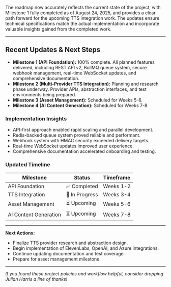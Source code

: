 The roadmap now accurately reflects the current state of the project, with Milestone 1 fully completed as of August 24, 2025, and provides a clear path forward for the upcoming TTS integration work. The updates ensure technical specifications match the actual implementation and incorporate valuable insights gained from the completed work.

---

## Recent Updates & Next Steps

- **Milestone 1 (API Foundation):** 100% complete. All planned features delivered, including REST API v2, BullMQ queue system, secure webhook management, real-time WebSocket updates, and comprehensive documentation.
- **Milestone 2 (Multi-Provider TTS Integration):** Planning and research phase underway. Provider APIs, abstraction interfaces, and test environments being prepared.
- **Milestone 3 (Asset Management):** Scheduled for Weeks 5-6.
- **Milestone 4 (AI Content Generation):** Scheduled for Weeks 7-8.

### Implementation Insights

- API-first approach enabled rapid scaling and parallel development.
- Redis-backed queue system proved reliable and performant.
- Webhook system with HMAC security exceeded delivery targets.
- Real-time WebSocket updates improved user experience.
- Comprehensive documentation accelerated onboarding and testing.

### Updated Timeline

| Milestone                | Status         | Timeframe         |
|--------------------------|---------------|-------------------|
| API Foundation           | ✅ Completed   | Weeks 1-2         |
| TTS Integration          | 🔄 In Progress | Weeks 3-4         |
| Asset Management         | ⏳ Upcoming    | Weeks 5-6         |
| AI Content Generation    | ⏳ Upcoming    | Weeks 7-8         |

---

**Next Actions:**
- Finalize TTS provider research and abstraction design.
- Begin implementation of ElevenLabs, OpenAI, and Azure integrations.
- Continue updating documentation and test coverage.
- Prepare for asset management milestone.

---

*If you found these project policies and workflow helpful, consider dropping Julian Harris a line of thanks!*

